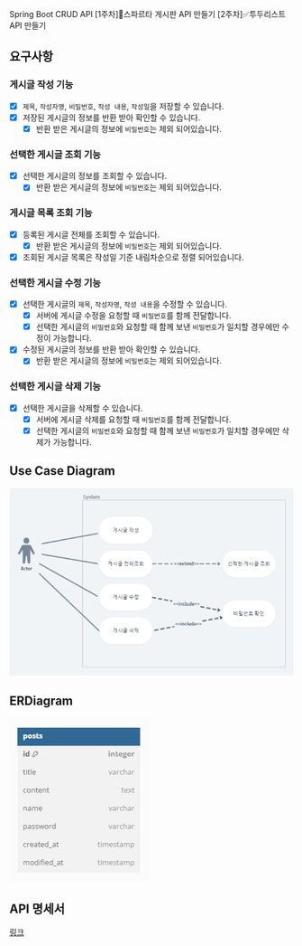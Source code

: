 Spring Boot CRUD API
[1주차]📰스파르타 게시판 API 만들기
[2주차]✅투두리스트 API 만들기

## 요구사항
### 게시글 작성 기능
- [x] `제목`, `작성자명`, `비밀번호`, `작성 내용`, `작성일`을 저장할 수 있습니다.
- [x] 저장된 게시글의 정보를 반환 받아 확인할 수 있습니다.
    - [x] 반환 받은 게시글의 정보에 `비밀번호`는 제외 되어있습니다.
### 선택한 게시글 조회 기능
- [x] 선택한 게시글의 정보를 조회할 수 있습니다.
    - [x] 반환 받은 게시글의 정보에 `비밀번호`는 제외 되어있습니다.
### 게시글 목록 조회 기능
- [x] 등록된 게시글 전체를 조회할 수 있습니다.
    - [x] 반환 받은 게시글의 정보에 `비밀번호`는 제외 되어있습니다.
- [x] 조회된 게시글 목록은 작성일 기준 내림차순으로 정렬 되어있습니다.
### 선택한 게시글 수정 기능
- [x] 선택한 게시글의 `제목`, `작성자명`, `작성 내용`을 수정할 수 있습니다.
    - [x] 서버에 게시글 수정을 요청할 때 `비밀번호`를 함께 전달합니다.
    - [x] 선택한 게시글의 `비밀번호`와 요청할 때 함께 보낸 `비밀번호`가 일치할 경우에만 수정이 가능합니다.
- [x] 수정된 게시글의 정보를 반환 받아 확인할 수 있습니다.
    - [x] 반환 받은 게시글의 정보에 `비밀번호`는 제외 되어있습니다.
### 선택한 게시글 삭제 기능
- [x] 선택한 게시글을 삭제할 수 있습니다.
    - [x] 서버에 게시글 삭제를 요청할 때 `비밀번호`를 함께 전달합니다.
    - [x] 선택한 게시글의 `비밀번호`와 요청할 때 함께 보낸 `비밀번호`가 일치할 경우에만 삭제가 가능합니다.
## Use Case Diagram
![사진](usecaseDiagram.png)
## ERDiagram
![사진](ERD.png)
## API 명세서
[링크](https://documenter.getpostman.com/view/14625033/2s9YXfbNh2)



